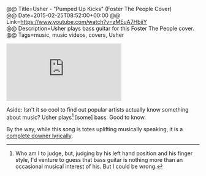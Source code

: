 @@ Title=Usher - "Pumped Up Kicks" (Foster The People Cover)  
@@ Date=2015-02-25T08:52:00+00:00
@@ Link=https://www.youtube.com/watch?v=zMEuA7HbiiY  
@@ Description=Usher plays bass guitar for this Foster The People cover.  
@@ Tags=music, music videos, covers, Usher  

<iframe src="https://www.youtube.com/embed/zMEuA7HbiiY" frameborder="0" allowfullscreen></iframe>

Aside: Isn't it so cool to find out popular artists actually know something about music? Usher plays[^us] [some] bass. Good to know.

By the way, while this song is totes uplifting musically speaking, it is a [complete downer lyrically][wikipedia].

[^us]: Who am I to judge, but, judging by his left hand position and his finger style, I'd venture to guess that bass guitar is nothing more than an occasional musical interest of his. But I could be wrong. 

[wikipedia]: https://en.wikipedia.org/wiki/Pumped_Up_Kicks
